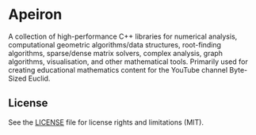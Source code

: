 # Apeiron

A collection of high-performance C++ libraries for numerical analysis, computational geometric algorithms/data structures, root-finding algorithms, sparse/dense matrix solvers, complex analysis, graph algorithms, visualisation, and other mathematical tools. Primarily used for creating educational mathematics content for the YouTube channel Byte-Sized Euclid.

## License

See the [LICENSE](LICENSE.md) file for license rights and limitations (MIT).

